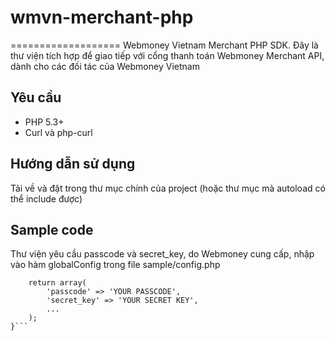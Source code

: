# wmvn-merchant-php
===================
Webmoney Vietnam Merchant PHP SDK. Đây là thư viện tích hợp để giao tiếp với cổng thanh toán Webmoney Merchant API, dành cho các đối tác của Webmoney Vietnam


Yêu cầu
------------
- PHP 5.3+
- Curl và php-curl


Hướng dẫn sử dụng
-----------------------

Tải về và đặt trong thư mục chính của project (hoặc thư mục mà autoload có thể include được)

Sample code
---------------

Thư viện yêu cầu passcode và secret_key, do Webmoney cung cấp, nhập vào hàm globalConfig trong file sample/config.php

```function globalConfig() {
    return array(
        'passcode' => 'YOUR PASSCODE',
        'secret_key' => 'YOUR SECRET KEY',
        ...
    );
}```
